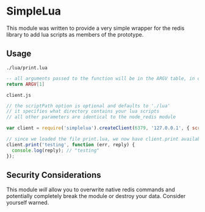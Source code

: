 SimpleLua
=========

This module was written to provide a very simple wrapper for the redis library to add lua scripts as members of the prototype.

Usage
-----

    ./lua/print.lua

```lua
-- all arguments passed to the function will be in the ARGV table, in order
return ARGV[1]
```

    client.js

```js
// the scriptPath option is optional and defaults to './lua'
// it specifies what directory contains your lua scripts
// all other parameters are identical to the node_redis module

var client = require('simplelua').createClient(6379, '127.0.0.1', { scriptPath: './lua' });

// since we loaded the file print.lua, we now have client.print available
client.print('testing', function (err, reply) {
  console.log(reply); // "testing"
});
```

Security Considerations
-----------------------

This module *will* allow you to overwrite native redis commands and potentially completely break the module or destroy your data. Consider yourself warned.
